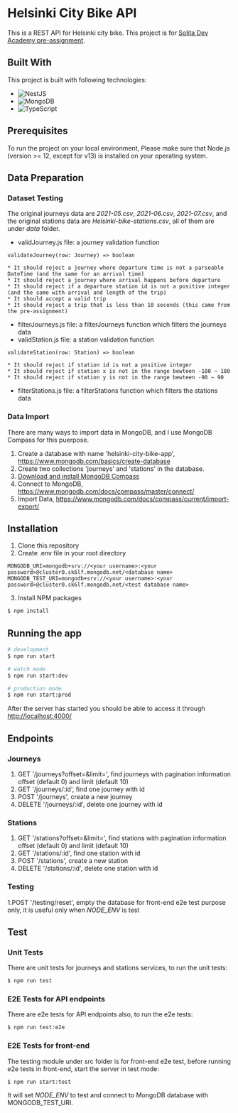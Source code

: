 # Helsinki City Bike API

This is a REST API for Helsinki city bike. This project is for [Solita Dev Academy pre-assignment](https://github.com/solita/dev-academy-2023-exercise).

## Built With

This project is built with following technologies:
* ![NestJS](https://img.shields.io/badge/NestJS-E0234E?logo=nestjs&logoColor=white)
* ![MongoDB](https://img.shields.io/badge/MongoDB-4ea94b.svg?logo=mongodb&logoColor=white)
* ![TypeScript](https://img.shields.io/badge/TypeScript-007ACC.svg?logo=typescript&logoColor=white)

## Prerequisites

To run the project on your local environment, Please make sure that Node.js (version >= 12, except for v13) is installed on your operating system.

## Data Preparation

### Dataset Testing
The original journeys data are *2021-05.csv*, *2021-06.csv*, *2021-07.csv*, and the original stations data are *Helsinki-bike-stations.csv*, all of them are under *data* folder. 
* validJourney.js file: a journey validation function
```
validateJourney(row: Journey) => boolean
```

    * It should reject a journey where departure time is not a parseable DateTime (and the same for an arrival time)
    * It should reject a journey where arrival happens before departure
    * It should reject if a departure station id is not a positive integer (and the same with arrival and length of the trip)
    * It should accept a valid trip
    * It should reject a trip that is less than 10 seconds (this came from the pre-assignment)
    
* filterJourneys.js file: a filterJourneys function which filters the journeys data
* validStation.js file: a station validation function
```
validateStation(row: Station) => boolean
``` 

    * It should reject if station id is not a positive integer
    * It should reject if station x is not in the range bewteen -180 ~ 180
    * It should reject if station y is not in the range bewteen -90 ~ 90
* filterStations.js file: a filterStations function which filters the stations data

### Data Import

There are many ways to import data in MongoDB, and I use MongoDB Compass for this puerpose. 
1. Create a database with name 'helsinki-city-bike-app', https://www.mongodb.com/basics/create-database
2. Create two collections 'journeys' and 'stations' in the database.
3. [Download and install MongoDB Compass](https://www.mongodb.com/docs/compass/master/install/?_ga=2.239545610.828859960.1684698811-745070963.1679086569&_gac=1.258739832.1684761270.CjwKCAjwpayjBhAnEiwA-7ena6WR8oZ9nKF3443BeDyPspH4lc_IhzG8P4hl2fcriAVC_aBjowyPyRoCdrYQAvD_BwE)
4. Connect to MongoDB, https://www.mongodb.com/docs/compass/master/connect/
5. Import Data, https://www.mongodb.com/docs/compass/current/import-export/

## Installation

1. Clone this repository
2. Create .env file in your root directory
```
MONGODB_URI=mongodb+srv://<your username>:<your password>@cluster0.sk6lf.mongodb.net/<database name>
MONGODB_TEST_URI=mongodb+srv://<your username>:<your password>@cluster0.sk6lf.mongodb.net/<test database name>
```
3. Install NPM packages

```bash
$ npm install
```

## Running the app

```bash
# development
$ npm run start

# watch mode
$ npm run start:dev

# production mode
$ npm run start:prod
```
After the server has started you should be able to access it through [http://localhost:4000/](http://localhost:4000/)

## Endpoints

### Journeys

1. GET '/journeys?offset=&limit=', find journeys with pagination information offset (default 0) and limit (default 10)
2. GET '/journeys/:id', find one journey with id
3. POST '/journeys', create a new journey
4. DELETE '/journeys/:id', delete one journey with id

### Stations
1. GET '/stations?offset=&limit=', find stations with pagination information offset (default 0) and limit (default 10)
2. GET '/stations/:id', find one station with id
3. POST '/stations', create a new station
4. DELETE '/stations/:id', delete one station with id

### Testing
1.POST '/testing/reset', empty the database for front-end e2e test purpose only, it is useful only when *NODE_ENV* is test

## Test

### Unit Tests
There are unit tests for journeys and stations services, to run the unit tests:

```bash
$ npm run test
```

### E2E Tests for API endpoints
There are e2e tests for API endpoints also, to run the e2e tests:

```bash
$ npm run test:e2e
```

### E2E Tests for front-end
The testing module under src folder is for front-end e2e test, before running e2e tests in front-end, start the server in test mode:

```bash
$ npm run start:test
```

It will set *NODE_ENV* to test and connect to MongoDB database with MONGODB_TEST_URI.  
